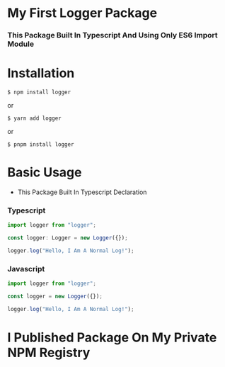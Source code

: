 # My First Logger Package

### This Package Built In Typescript And Using Only ES6 Import Module

# Installation

```console
$ npm install logger
```

or

```console
$ yarn add logger
```

or

```console
$ pnpm install logger
```

# Basic Usage

- This Package Built In Typescript Declaration

### Typescript

```ts
import logger from "logger";

const logger: Logger = new Logger({});

logger.log("Hello, I Am A Normal Log!");
```

### Javascript

```js
import logger from "logger";

const logger = new Logger({});

logger.log("Hello, I Am A Normal Log!");
```

# I Published Package On My Private NPM Registry
